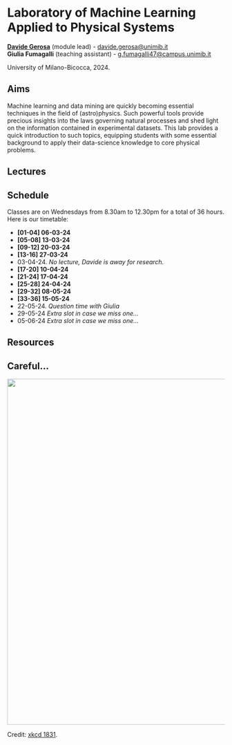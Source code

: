 # Laboratory of Machine Learning Applied to Physical Systems
**[Davide Gerosa](https://davidegerosa.com/)** (module lead) - davide.gerosa@unimib.it  
**Giulia Fumagalli** (teaching assistant) - g.fumagalli47@campus.unimib.it 

University of Milano-Bicocca, 2024.

## Aims

Machine learning and data mining are quickly becoming essential techniques in the field of (astro)physics. Such powerful tools provide precious insights into the laws governing natural processes and shed light on the information contained in experimental datasets. This lab provides a quick introduction to such topics, equipping students with some essential background to apply their data-science knowledge to core physical problems.

## Lectures

## Schedule

Classes are on Wednesdays from 8.30am to 12.30pm for a total of 36 hours. Here is our timetable:

- **[01-04] 06-03-24**
- **[05-08] 13-03-24**
- **[09-12] 20-03-24**
- **[13-16] 27-03-24**
- 03-04-24. *No lecture, Davide is away for research.*
- **[17-20] 10-04-24**
- **[21-24] 17-04-24**
- **[25-28] 24-04-24**
- **[29-32] 08-05-24**
- **[33-36] 15-05-24**
- 22-05-24. *Question time with Giulia*
- 29-05-24 *Extra slot in case we miss one...*
- 05-06-24 *Extra slot in case we miss one...*

## Resources



## Careful...

<p align="center">
  <img src="https://imgs.xkcd.com/comics/here_to_help_2x.png" width="800" />
</p>

Credit: [xkcd 1831](https://xkcd.com/1831/).
